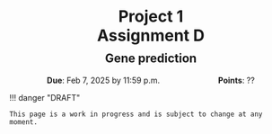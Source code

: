 <h1 style="margin-bottom: 0.4em; text-align: center;">
    <b>Project 1</b><br>
    Assignment D
</h1>
<h2 style="margin-top: 0.0em; text-align: center;">
    Gene prediction
</h2>

<p style="text-align: center;">
    <object hspace="50">
        <strong>Due</strong></a>: Feb 7, 2025 by 11:59 p.m.
    </object>
    <object hspace="50">
        <strong>Points</strong></a>: ??
    </object>
</p>

!!! danger "DRAFT"

    This page is a work in progress and is subject to change at any moment.
